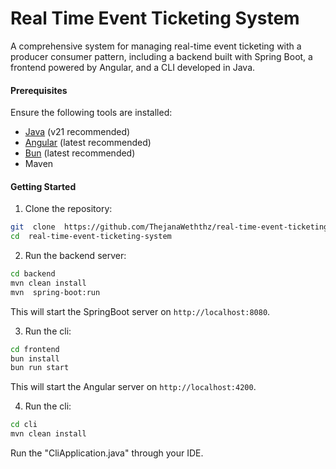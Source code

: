 # Real Time Event Ticketing System

A comprehensive system for managing real-time event ticketing with a producer consumer pattern, including a backend built with Spring Boot, a frontend powered by Angular, and a CLI developed in Java.

#### Prerequisites

Ensure the following tools are installed:

- [Java](https://www.java.com/en/) (v21 recommended)
- [Angular](https://angular.dev/) (latest recommended)
- [Bun](https://bun.sh/) (latest recommended)
- Maven

#### Getting Started

1. Clone the repository:

```bash
git  clone  https://github.com/ThejanaWeththz/real-time-event-ticketing-system.git
cd  real-time-event-ticketing-system
```

2. Run the backend server:

```bash
cd backend
mvn clean install
mvn  spring-boot:run
```

This will start the SpringBoot server on `http://localhost:8080`.

3. Run the cli:

```bash
cd frontend
bun install
bun run start
```

This will start the Angular server on `http://localhost:4200`.

4. Run the cli:

```bash
cd cli
mvn clean install
```

Run the "CliApplication.java" through your IDE.
